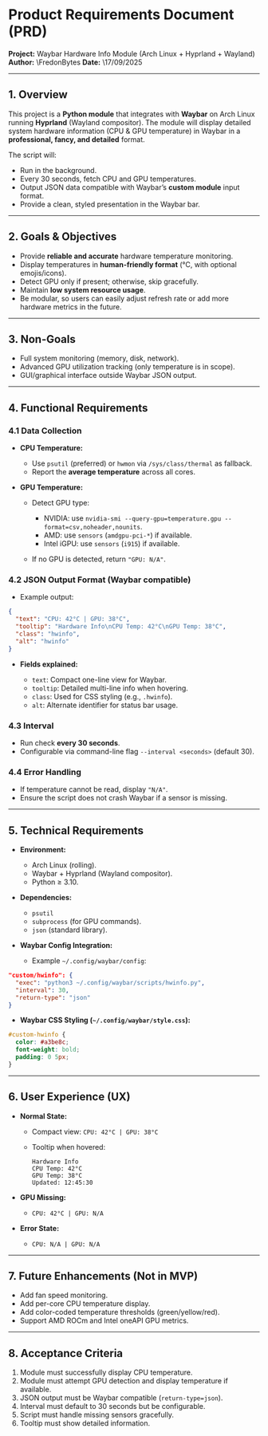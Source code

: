 # Product Requirements Document (PRD)

**Project:** Waybar Hardware Info Module (Arch Linux + Hyprland + Wayland)
**Author:** \FredonBytes
**Date:** \17/09/2025

---

## 1. Overview

This project is a **Python module** that integrates with **Waybar** on Arch Linux running **Hyprland** (Wayland compositor).
The module will display detailed system hardware information (CPU & GPU temperature) in Waybar in a **professional, fancy, and detailed** format.

The script will:

* Run in the background.
* Every 30 seconds, fetch CPU and GPU temperatures.
* Output JSON data compatible with Waybar’s **custom module** input format.
* Provide a clean, styled presentation in the Waybar bar.

---

## 2. Goals & Objectives

* Provide **reliable and accurate** hardware temperature monitoring.
* Display temperatures in **human-friendly format** (°C, with optional emojis/icons).
* Detect GPU only if present; otherwise, skip gracefully.
* Maintain **low system resource usage**.
* Be modular, so users can easily adjust refresh rate or add more hardware metrics in the future.

---

## 3. Non-Goals

* Full system monitoring (memory, disk, network).
* Advanced GPU utilization tracking (only temperature is in scope).
* GUI/graphical interface outside Waybar JSON output.

---

## 4. Functional Requirements

### 4.1 Data Collection

* **CPU Temperature:**

  * Use `psutil` (preferred) or `hwmon` via `/sys/class/thermal` as fallback.
  * Report the **average temperature** across all cores.

* **GPU Temperature:**

  * Detect GPU type:

    * NVIDIA: use `nvidia-smi --query-gpu=temperature.gpu --format=csv,noheader,nounits`.
    * AMD: use `sensors` (`amdgpu-pci-*`) if available.
    * Intel iGPU: use `sensors` (`i915`) if available.
  * If no GPU is detected, return `"GPU: N/A"`.

### 4.2 JSON Output Format (Waybar compatible)

* Example output:

```json
{
  "text": "CPU: 42°C | GPU: 38°C",
  "tooltip": "Hardware Info\nCPU Temp: 42°C\nGPU Temp: 38°C",
  "class": "hwinfo",
  "alt": "hwinfo"
}
```

* **Fields explained:**

  * `text`: Compact one-line view for Waybar.
  * `tooltip`: Detailed multi-line info when hovering.
  * `class`: Used for CSS styling (e.g., `.hwinfo`).
  * `alt`: Alternate identifier for status bar usage.

### 4.3 Interval

* Run check **every 30 seconds**.
* Configurable via command-line flag `--interval <seconds>` (default 30).

### 4.4 Error Handling

* If temperature cannot be read, display `"N/A"`.
* Ensure the script does not crash Waybar if a sensor is missing.

---

## 5. Technical Requirements

* **Environment:**

  * Arch Linux (rolling).
  * Waybar + Hyprland (Wayland compositor).
  * Python ≥ 3.10.

* **Dependencies:**

  * `psutil`
  * `subprocess` (for GPU commands).
  * `json` (standard library).

* **Waybar Config Integration:**

  * Example `~/.config/waybar/config`:

```json
"custom/hwinfo": {
  "exec": "python3 ~/.config/waybar/scripts/hwinfo.py",
  "interval": 30,
  "return-type": "json"
}
```

* **Waybar CSS Styling (`~/.config/waybar/style.css`):**

```css
#custom-hwinfo {
  color: #a3be8c;
  font-weight: bold;
  padding: 0 5px;
}
```

---

## 6. User Experience (UX)

* **Normal State:**

  * Compact view: `CPU: 42°C | GPU: 38°C`
  * Tooltip when hovered:

    ```
    Hardware Info
    CPU Temp: 42°C
    GPU Temp: 38°C
    Updated: 12:45:30
    ```

* **GPU Missing:**

  * `CPU: 42°C | GPU: N/A`

* **Error State:**

  * `CPU: N/A | GPU: N/A`

---

## 7. Future Enhancements (Not in MVP)

* Add fan speed monitoring.
* Add per-core CPU temperature display.
* Add color-coded temperature thresholds (green/yellow/red).
* Support AMD ROCm and Intel oneAPI GPU metrics.

---

## 8. Acceptance Criteria

1. Module must successfully display CPU temperature.
2. Module must attempt GPU detection and display temperature if available.
3. JSON output must be Waybar compatible (`return-type=json`).
4. Interval must default to 30 seconds but be configurable.
5. Script must handle missing sensors gracefully.
6. Tooltip must show detailed information.

